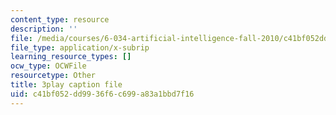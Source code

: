```yaml
---
content_type: resource
description: ''
file: /media/courses/6-034-artificial-intelligence-fall-2010/c41bf052dd9936f6c699a83a1bbd7f16_gvmfbePC2pc.srt
file_type: application/x-subrip
learning_resource_types: []
ocw_type: OCWFile
resourcetype: Other
title: 3play caption file
uid: c41bf052-dd99-36f6-c699-a83a1bbd7f16
---
```

